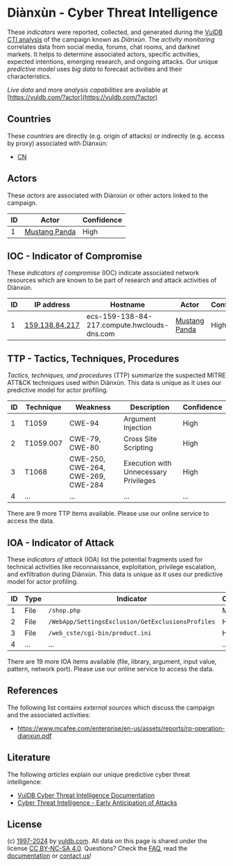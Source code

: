 # Diànxùn - Cyber Threat Intelligence

These _indicators_ were reported, collected, and generated during the [VulDB CTI analysis](https://vuldb.com/?kb.cti) of the campaign known as _Diànxùn_. The _activity monitoring_ correlates data from social media, forums, chat rooms, and darknet markets. It helps to determine associated actors, specific activities, expected intentions, emerging research, and ongoing attacks. Our unique _predictive model_ uses _big data_ to forecast activities and their characteristics.

_Live data_ and more _analysis capabilities_ are available at [https://vuldb.com/?actor](https://vuldb.com/?actor)

## Countries

These _countries_ are directly (e.g. origin of attacks) or indirectly (e.g. access by proxy) associated with Diànxùn:

* [CN](https://vuldb.com/?country.cn)

## Actors

These _actors_ are associated with Diànxùn or other actors linked to the campaign.

ID | Actor | Confidence
-- | ----- | ----------
1 | [Mustang Panda](https://vuldb.com/?actor.mustang_panda) | High

## IOC - Indicator of Compromise

These _indicators of compromise_ (IOC) indicate associated network resources which are known to be part of research and attack activities of Diànxùn.

ID | IP address | Hostname | Actor | Confidence
-- | ---------- | -------- | ----- | ----------
1 | [159.138.84.217](https://vuldb.com/?ip.159.138.84.217) | ecs-159-138-84-217.compute.hwclouds-dns.com | [Mustang Panda](https://vuldb.com/?actor.mustang_panda) | High

## TTP - Tactics, Techniques, Procedures

_Tactics, techniques, and procedures_ (TTP) summarize the suspected MITRE ATT&CK techniques used within Diànxùn. This data is unique as it uses our predictive model for actor profiling.

ID | Technique | Weakness | Description | Confidence
-- | --------- | -------- | ----------- | ----------
1 | T1059 | CWE-94 | Argument Injection | High
2 | T1059.007 | CWE-79, CWE-80 | Cross Site Scripting | High
3 | T1068 | CWE-250, CWE-264, CWE-269, CWE-284 | Execution with Unnecessary Privileges | High
4 | ... | ... | ... | ...

There are 9 more TTP items available. Please use our online service to access the data.

## IOA - Indicator of Attack

These _indicators of attack_ (IOA) list the potential fragments used for technical activities like reconnaissance, exploitation, privilege escalation, and exfiltration during Diànxùn. This data is unique as it uses our predictive model for actor profiling.

ID | Type | Indicator | Confidence
-- | ---- | --------- | ----------
1 | File | `/shop.php` | Medium
2 | File | `/WebApp/SettingsExclusion/GetExclusionsProfiles` | High
3 | File | `/web_cste/cgi-bin/product.ini` | High
4 | ... | ... | ...

There are 19 more IOA items available (file, library, argument, input value, pattern, network port). Please use our online service to access the data.

## References

The following list contains _external sources_ which discuss the campaign and the associated activities:

* https://www.mcafee.com/enterprise/en-us/assets/reports/rp-operation-dianxun.pdf

## Literature

The following _articles_ explain our unique predictive cyber threat intelligence:

* [VulDB Cyber Threat Intelligence Documentation](https://vuldb.com/?kb.cti)
* [Cyber Threat Intelligence - Early Anticipation of Attacks](https://www.scip.ch/en/?labs.20201022)

## License

(c) [1997-2024](https://vuldb.com/?kb.changelog) by [vuldb.com](https://vuldb.com/?kb.about). All data on this page is shared under the license [CC BY-NC-SA 4.0](https://creativecommons.org/licenses/by-nc-sa/4.0/). Questions? Check the [FAQ](https://vuldb.com/?kb.faq), read the [documentation](https://vuldb.com/?kb) or [contact us](https://vuldb.com/?contact)!
